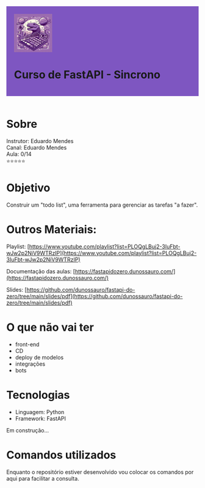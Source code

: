 <div style="background-color: #7E56C1; padding: 20px;">
<img src="img/dino.jpg" alt="Dino" width="100" height="100">
<h1>Curso de FastAPI - Sincrono</h1>
</div>
<br>


# Sobre
Instrutor: Eduardo Mendes<br />
Canal: Eduardo Mendes <br />
Aula: 0/14<br />
⭐⭐⭐⭐⭐<br />

# Objetivo

Construir um "todo list", uma ferramenta para gerenciar as tarefas "a fazer".

# Outros Materiais:

Playlist: [https://www.youtube.com/playlist?list=PLOQgLBuj2-3IuFbt-wJw2p2NiV9WTRzIP](https://www.youtube.com/playlist?list=PLOQgLBuj2-3IuFbt-wJw2p2NiV9WTRzIP)

Documentação das aulas: [https://fastapidozero.dunossauro.com/](https://fastapidozero.dunossauro.com/)

Slides: [https://github.com/dunossauro/fastapi-do-zero/tree/main/slides/pdf](https://github.com/dunossauro/fastapi-do-zero/tree/main/slides/pdf)


# O que não vai ter

* front-end
* CD
* deploy de modelos
* integrações
* bots

# Tecnologias

* Linguagem: Python
* Framework: FastAPI

Em construção...


# Comandos utilizados

Enquanto o repositório estiver desenvolvido vou colocar os comandos por aqui para facilitar a consulta.



